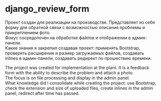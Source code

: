 # django_review_form
Проект создан для реализации на производстве. Представляет из себя форму для обратной связи с возможностью описания проблемы и прикреплением фото.<br>
Фокус сосредоточен на обработке файлов и отображении в админ-панели. <br>
Какие знания я закрепил создавая проект: применять Bootstrap, проверять расширение и размер загружаемых файлов, создавать inlines в админ-панели, создавать редирект по прошествию времени.

The project was created for implementation at the plant. It is a feedback form with the ability to describe the problem and attach a photo.<br>
The focus is on file processing and display in the admin panel.<br>
What knowledge did I consolidate while creating the project: use Bootstrap, check the extension and size of uploaded files, create inlines in the admin panel, redirect after time has passed.
